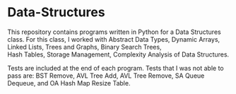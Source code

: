 # Data-Structures

This repository contains programs written in Python for a Data Structures class. For this class, I worked with Abstract Data Types, Dynamic Arrays, Linked Lists, Trees and Graphs, Binary Search Trees,  
Hash Tables, Storage Management, Complexity Analysis of Data Structures.

Tests are included at the end of each program. Tests that I was not able to pass are: BST Remove, AVL Tree Add, AVL Tree Remove, SA Queue Dequeue, and OA Hash Map Resize Table.
